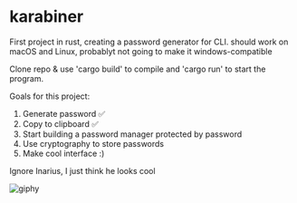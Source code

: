 # karabiner
First project in rust, creating a password generator for CLI. should work on macOS and Linux, probablyt not going to make it windows-compatible

Clone repo & use 'cargo build' to compile and 'cargo run' to start the program.

Goals for this project:
  1. Generate password ✅
  2. Copy to clipboard ✅
  3. Start building a password manager protected by password
  4. Use cryptography to store passwords
  5. Make cool interface :)
  
Ignore Inarius, I just think he looks cool

![giphy](https://user-images.githubusercontent.com/68069187/229680290-2fe9855b-63d3-4b97-a0c1-642b5d319867.gif)
